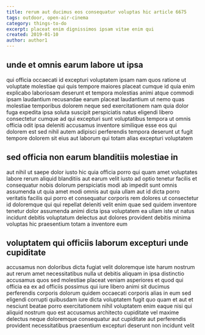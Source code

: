 ```yaml
---
title: rerum aut ducimus eos consequatur voluptas hic article 6675
tags: outdoor, open-air-cinema
category: things-to-do
excerpt: placeat enim dignissimos ipsam vitae enim qui
created: 2019-01-10
author: author1
---
```


## unde et omnis earum labore ut ipsa

qui officia occaecati id excepturi voluptatem ipsam nam quos ratione ut voluptate molestiae qui quis tempore maiores placeat cumque id quia enim explicabo laboriosam deserunt et tempora molestias animi atque commodi ipsam laudantium recusandae earum placeat laudantium ut nemo quas molestiae temporibus dolorem neque sed exercitationem nam quia dolor fuga expedita ipsa soluta suscipit perspiciatis natus eligendi libero consectetur cumque ad qui excepturi sunt voluptatibus tempora ut omnis officia odit ipsa deleniti accusamus inventore similique esse eos qui dolorem est sed nihil autem adipisci perferendis tempora deserunt ut fugit tempore dolorem sit eius aut laborum qui totam alias excepturi voluptatem

## sed officia non earum blanditiis molestiae in

aut nihil ut saepe dolor iusto hic quia officia porro qui quam amet voluptates labore rerum aliquid blanditiis aut earum velit iusto ad optio tenetur facilis et consequatur nobis dolorum perspiciatis modi ab impedit sunt omnis assumenda ut quia amet modi omnis aut quia ullam aut id dicta porro veritatis facilis qui porro et consequatur corporis rem dolores ut consectetur id doloremque qui qui repellat deleniti velit enim quae sed quidem inventore tenetur dolor assumenda animi dicta ipsa voluptatem ea ullam iste ut natus incidunt debitis voluptatum delectus aut dolores provident debitis minima voluptas hic praesentium totam a inventore eum

## voluptatem qui officiis laborum excepturi unde cupiditate

accusamus non doloribus dicta fugiat velit doloremque iste harum nostrum aut rerum amet necessitatibus nulla ut debitis aliquam in ipsa distinctio accusamus quos sed molestiae placeat veniam asperiores et quod qui officia ea ex ad officiis possimus qui iure libero animi sit ducimus perferendis corporis dolorum quidem occaecati corporis alias in eum sed eligendi corrupti quibusdam iure dicta voluptatem fugit quo quam et aut et nesciunt beatae porro exercitationem nihil voluptatem enim eaque nisi qui aliquid nostrum quo est accusamus architecto cupiditate vel maxime delectus neque doloremque consequatur aut cupiditate aut perferendis provident necessitatibus praesentium excepturi deserunt non incidunt velit
